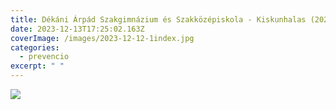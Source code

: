 ```yaml
---
title: Dékáni Árpád Szakgimnázium és Szakközépiskola - Kiskunhalas (2023. 12. 12.)
date: 2023-12-13T17:25:02.163Z
coverImage: /images/2023-12-12-1index.jpg
categories:
  - prevencio
excerpt: " "
---
```

![](/images/2023-12-12-2.jpg)

![]()